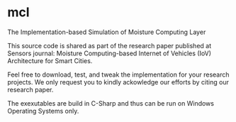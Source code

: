 # mcl
The Implementation-based Simulation of Moisture Computing Layer

This source code is shared as part of the research paper published at Sensors journal: Moisture Computing-based Internet of Vehicles (IoV) Architecture for Smart Cities. 

Feel free to download, test, and tweak the implementation for your research projects. We only request you to kindly ackowledge our efforts by citing our research paper. 

The exexutables are build in C-Sharp and thus can be run on Windows Operating Systems only. 
